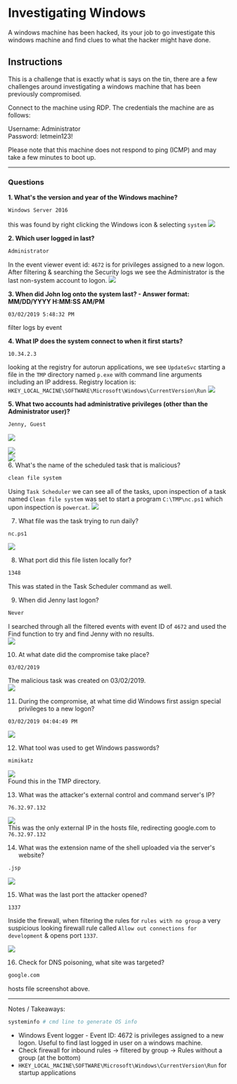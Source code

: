 # Investigating Windows

A windows machine has been hacked, its your job to go investigate this windows machine and find clues to what the hacker might have done.

## Instructions
This is a challenge that is exactly what is says on the tin, there are a few challenges around investigating a windows machine that has been previously compromised.

Connect to the machine using RDP. The credentials the machine are as follows:

Username: Administrator  
Password: letmein123!

Please note that this machine does not respond to ping (ICMP) and may take a few minutes to boot up.

-------------------------------------------------------------
### Questions
**1. What's the version and year of the Windows machine?**
```bash
Windows Server 2016
```
this was found by right clicking the Windows icon & selecting `system`
![](assets/6dd108ff1ee8e2772cd2da1cde94cef5.png)

**2. Which user logged in last?**
```bash
Administrator
```
In the event viewer event id: `4672` is for privileges assigned to a new logon.  After filtering & searching the Security logs we see the Administrator is the last non-system account to logon.
![](assets/f30b8631913fa85e2123d5516e7ca60d.png)

**3. When did John log onto the system last? - Answer format: MM/DD/YYYY H:MM:SS AM/PM**
```plaintext
03/02/2019 5:48:32 PM
```
filter logs by event 

**4. What IP does the system connect to when it first starts?**
```plaintext
10.34.2.3
```
looking at the registry for autorun applications, we see `UpdateSvc` starting a file in the `TMP` directory named `p.exe` with command line arguments including an IP address.
Registry location is: `HKEY_LOCAL_MACINE\SOFTWARE\Microsoft\Windows\CurrentVersion\Run` 
![](assets/9ff14ff7f72851fcc4f56e1aa419c7c5.png)<br>

**5. What two accounts had administrative privileges (other than the Administrator user)?**
```bash
Jenny, Guest
```

![](assets/18402e3840253b3689897c10f6c88fff.png)<br>

![](assets/e5b259ab3ef81c042f577b1a9ec2713f.png)<br>
![](assets/26b00486aac97528be737afd908c2fec.png)<br>
6. What's the name of the scheduled task that is malicious?
```bash
clean file system
```
Using `Task Scheduler` we can see all of the tasks, upon inspection of a task named `Clean file system` was set to start a program `C:\TMP\nc.ps1` which upon inspection is `powercat`. ![](assets/4ce551e8f8149e5d1851c30eb1a4cde2.png)

7. What file was the task trying to run daily?
```bash
nc.ps1
```
![](assets/f00b31e68d5db9b699441e82e0528b2d.png)<br>

8. What port did this file listen locally for?
```bash
1348
```
This was stated in the Task Scheduler command as well.

9. When did Jenny last logon?
```bash
Never
```
I searched through all the filtered events with event ID of `4672` and used the Find function to try and find Jenny with no results. <br>
![](assets/643b72cd275da8cc93e3267421705441.png)<br>


10. At what date did the compromise take place?
```plaintext
03/02/2019
```
The malicious task was created on 03/02/2019.<br>
![](assets/0f30e2e3c012ff0eaffda39fd9d8f9b3.png)<br>

11. During the compromise, at what time did Windows first assign special privileges to a new logon?
```plaintext
03/02/2019 04:04:49 PM
```

![](assets/07972470a55bfcc9de985d2b27282c14.png)<br>

12. What tool was used to get Windows passwords?
```bash
mimikatz
```
![](assets/1683ab4cb8d7f3c86cea11122f86617d.png)<br>
Found this in the TMP directory.

13. What was the attacker's external control and command server's IP?
```plaintext
76.32.97.132
```

![](assets/44437c339fbf88bf400eb047e0a938de.png)<br>
This was the only external IP in the hosts file, redirecting google.com to `76.32.97.132`<br>

14. What was the extension name of the shell uploaded via the server's website?
```bash
.jsp
```

![](assets/add980a8959958b7be83f47342648948.png)<br>

15. What was the last port the attacker opened?
```plaintext
1337
```
Inside the firewall, when filtering the rules for `rules with no group` a very suspicious looking firewall rule called `Allow out connections for development` & opens port `1337`. <br>

![](assets/0b878093ef1fe2e25a0ca7e6f1e47760.png)<br>

16. Check for DNS poisoning, what site was targeted?
```bash
google.com
```
hosts file screenshot above.

------------------------

Notes / Takeaways:

```bash
systeminfo # cmd line to generate OS info
```

+ Windows Event logger - Event ID: 4672 is privileges assigned to a new logon.  Useful to find last logged in user on a windows machine.
+ Check firewall for inbound rules -> filtered by group -> Rules without a group (at the bottom)
+ `HKEY_LOCAL_MACINE\SOFTWARE\Microsoft\Windows\CurrentVersion\Run` for startup applications